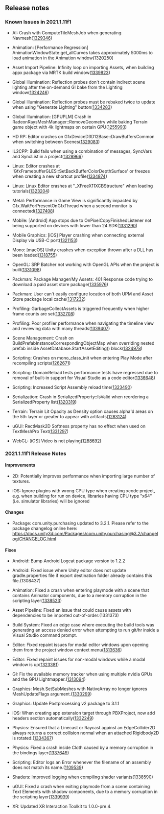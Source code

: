 ## Release notes

### Known Issues in 2021.1.11f1

-   AI: Crash with ComputeTileMeshJob when generating Navmesh([1329346](https://issuetracker.unity3d.com/issues/crash-with-computetilemeshjob-when-generating-navmesh))

-   Animation: \[Performance Regression\] AnimationWindowState:get_allCurves takes approximately 5000ms to load animation in the Animation window([1320250](https://issuetracker.unity3d.com/issues/perfomance-regression-animationwindowstate-get-allcurves-takes-approximately-5000ms-to-load-animation-in-the-animation-window))

-   Asset Import Pipeline: Infinity loop on importing Assets, when building appx package via MRTK build window([1339823](https://issuetracker.unity3d.com/issues/infinity-loop-on-importing-assets-when-building-appx-package-via-mrtk-build-window))

-   Global Illumination: Reflection probes don\'t contain indirect scene lighting after the on-demand GI bake from the Lighting window([1324246](https://issuetracker.unity3d.com/issues/reflection-probes-doesnt-contain-indirect-scene-lighting-after-the-on-demand-gi-bake-from-the-lighting-window))

-   Global Illumination: Reflection probes must be rebaked twice to update when using \"Generate Lighting\" button([1334283](https://issuetracker.unity3d.com/issues/reflection-probes-must-be-rebaked-twice-to-update-when-using-generate-lighting-button))

-   Global Illumination: \[GPUPLM\] Crash in RadeonRaysMeshManager::RemoveGeometry while baking Terrain game object with 4k lightmaps on certain GPU([1255993](https://issuetracker.unity3d.com/issues/global-illumination-editor-crashes-while-baking-terrain-game-object-using-progressive-gpu-lightmapper))

-   HD RP: Editor crashes on GfxDeviceD3D12Base::DrawBuffersCommon when switching between Scenes([1329083](https://issuetracker.unity3d.com/issues/editor-crashes-on-gfxdeviced3d12base-drawbufferscommon-when-switching-between-scenes))

-   IL2CPP: Build fails when using a combination of messages, SyncVars and SyncList in a project([1328966](https://issuetracker.unity3d.com/issues/il2cpp-build-fails-when-using-a-combination-of-messages-syncvars-and-synclist-in-a-project))

-   Linux: Editor crashes at \'GfxFramebufferGLES::SetBackBufferColorDepthSurface\' or freezes when creating a new shortcut profile([1334874](https://issuetracker.unity3d.com/issues/editor-crashes-at-gfxframebuffergles-setbackbuffercolordepthsurface-or-freezes-when-creating-a-new-shortcut-profile))

-   Linux: Linux Editor crashes at \"\_XFreeX11XCBStructure\" when loading tutorials([1323204](https://issuetracker.unity3d.com/issues/linux-editor-crashes-at-xfreex11xcbstructure-when-loading-tutorials))

-   Metal: Performance in Game View is significantly impacted by Gfx.WaitForPresentOnGfxThread when a second monitor is connected([1327408](https://issuetracker.unity3d.com/issues/performance-in-game-view-is-significantly-impacted-by-gfx-dot-waitforpresentongfxthread-when-a-second-monitor-is-connected))

-   Mobile: \[Android\] App stops due to OnPixelCopyFinishedListener not being supported on devices with lower than 24 SDK([1331290](https://issuetracker.unity3d.com/issues/app-stops-due-to-onpixelcopyfinishedlistener-not-being-supported-on-devices-with-lower-than-24-sdk))

-   Mobile Graphics: \[iOS\] Player crashing when connecting external Display via USB-C port([1321153](https://issuetracker.unity3d.com/issues/ios-player-crashing-when-connecting-external-display-via-usb-c-port))

-   Mono: \[macOS\] Unity crashes when exception thrown after a DLL has been loaded([1318755](https://issuetracker.unity3d.com/issues/macos-unity-crashes-when-exception-thrown-after-a-dll-has-been-loaded))

-   OpenGL: SRP Batcher not working with OpenGL APIs when the project is built([1331098](https://issuetracker.unity3d.com/issues/srp-batcher-not-working-with-opengl-apis-when-the-project-is-built))

-   Packman: Package Manager/My Assets: 401 Response code trying to download a paid asset store package([1335976](https://issuetracker.unity3d.com/issues/package-manager-slash-my-assets-401-response-code-trying-to-download-a-paid-asset-store-package))

-   Packman: User can\'t easily configure location of both UPM and Asset Store package local cache([1317232](https://issuetracker.unity3d.com/issues/user-cant-easily-configure-location-of-both-upm-and-asset-store-package-local-cache))

-   Profiling: GarbageCollectAssets is triggered frequently when higher frame counts are set([1332708](https://issuetracker.unity3d.com/issues/garbagecollectassets-is-triggered-frequently-when-higher-frame-counts-are-set))

-   Profiling: Poor profiler performance when navigating the timeline view and reviewing data with many threads([1339407](https://issuetracker.unity3d.com/issues/poor-profiler-performance-when-navigating-the-timeline-view-and-reviewing-data-with-many-threads))

-   Scene Management: Crash on BuildPrefabInstanceCorrespondingObjectMap when overriding nested prefab inside AssetDatabase.StartAssetEditing() block([1324978](https://issuetracker.unity3d.com/issues/crash-on-buildprefabinstancecorrespondingobjectmap-when-overriding-nested-prefab-inside-assetdatabase-dot-startassetediting-block))

-   Scripting: Crashes on mono_class_init when entering Play Mode after recompiling scripts([1262671](https://issuetracker.unity3d.com/issues/crashes-on-mono-class-init-when-entering-play-mode-after-recompiling-scripts))

-   Scripting: DomainReloadTests performance tests have regressed due to removal of built-in support for Visual Studio as a code editor([1336648](https://issuetracker.unity3d.com/issues/domainreloadtests-performance-tests-have-regressed-due-to-removal-of-built-in-support-for-visual-studio-as-a-code-editor))

-   Scripting: Increased Script Assembly reload time([1323490](https://issuetracker.unity3d.com/issues/increased-reload-time))

-   Serialization: Crash in SerializedProperty::IsValid when reordering a SerializedProperty list([1320319](https://issuetracker.unity3d.com/issues/crash-in-serializedproperty-isvalid-when-reordering-a-serializedproperty-list))

-   Terrain: Terrain Lit Opacity as Density option causes alpha\'d areas on the 5th layer or greater to appear with artifacts([1283124](https://issuetracker.unity3d.com/issues/terrain-lit-opacity-as-density-option-causes-alphad-areas-on-the-5th-layer-or-greater-to-appear-with-artifacts))

-   uGUI: RectMask2D Softness property has no effect when used on TextMeshPro Text([1331297](https://issuetracker.unity3d.com/issues/rectmask2d-softness-property-has-no-effect-when-used-on-textmeshpro-text))

-   WebGL: \[iOS\] Video is not playing([1288692](https://issuetracker.unity3d.com/issues/webgl-ios-video-is-not-playing-on-ios))

### 2021.1.11f1 Release Notes

#### Improvements

-   2D: Potentially improves performance when importing large number of textures.

-   iOS: Ignore plugins with wrong CPU type when creating xcode project, e.g. when building for run on device, libraries having CPU type \"x64\" (i.e. simulator libraries) will be ignored

#### Changes

-   Package: com.unity.purchasing updated to 3.2.1. Please refer to the package changelog online here: https://docs.unity3d.com/Packages/com.unity.purchasing@3.2/changelog/CHANGELOG.html

#### Fixes

-   Android: Bump Android Logcat package version to 1.2.2

-   Android: Fixed issue where Unity editor does not update gradle.properties file if export destination folder already contains this file.(1308437)

-   Animation: Fixed a crash when entering playmode with a scene that contains Animator components, due to a memory corruption in the scripting layer([1338523](https://issuetracker.unity3d.com/issues/2d-animations-crash-when-entering-play-mode))

-   Asset Pipeline: Fixed an issue that could cause assets with dependencies to be imported out-of-order.(1331373)

-   Build System: Fixed an edge case where executing the build tools was generating an access denied error when attempting to run git/hr inside a Visual Studio command prompt.

-   Editor: Fixed repaint issues for modal editor windows upon opening them from the project window context menu([1313636](https://issuetracker.unity3d.com/issues/error-displaying-showmodalutility-window))

-   Editor: Fixed repaint issues for non-modal windows while a modal window is up([1323381](https://issuetracker.unity3d.com/issues/parts-of-a-parent-editor-window-become-black-when-launching-a-child-editor-window-from-it))

-   GI: Fix the available memory tracker when using multiple nvidia GPUs and the GPU Lightmapper.([1313094](https://issuetracker.unity3d.com/issues/bakecontextmanager-refreshgpumemorystatus-return-wrong-values-when-baking-lightmaps-on-any-nvidia-gpu-other-than-primary-gpu))

-   Graphics: Mesh.SetSubMeshes with NativeArray no longer ignores MeshUpdateFlags argument.([1330299](https://issuetracker.unity3d.com/issues/cant-recalculate-bounds-dot-dot-dot-warnings-on-mesh-dot-setsubmeshes-using-nativearray-with-dontrecalculatebounds-flag))

-   Graphics: Update Postprocessing v2 package to 3.1.1

-   iOS: When creating app extension target through PBXProject, now add headers section automatically([1332249](https://issuetracker.unity3d.com/issues/ios-pbxproject-dot-addfiletobuild-throws-an-exception-when-called-with-a-header-file))

-   Physics: Ensured that a Linecast or Raycast against an EdgeCollider2D always returns a correct collision normal when an attached Rigidbody2D is rotated.([1334367](https://issuetracker.unity3d.com/issues/raycasthit2d-normal-is-incorrect-when-physics2d-dot-raycast-hits-an-edgecollider2d-with-a-rigidbody))

-   Physics: Fixed a crash inside Cloth caused by a memory corruption in the bindings layer([1337649](https://issuetracker.unity3d.com/issues/cloth-cloth-component-assigned-to-subdivided-plane-mesh-crashes-editor))

-   Scripting: Editor logs an Error whenever the filename of an assembly does not match its name.([1109539](https://issuetracker.unity3d.com/issues/scriptable-object-scripts-can-not-be-found-when-the-editor-is-restarted))

-   Shaders: Improved logging when compiling shader variants([1338590](https://issuetracker.unity3d.com/issues/misleading-shader-compilation-logging-message))

-   uGUI: Fixed a crash when exiting playmode from a scene containing Text Elements with shadow components, due to a memory corruption in the scripting layer([1339939](https://issuetracker.unity3d.com/issues/silent-crash-on-entering-and-exiting-play-mode-in-a-scene-with-text-elements-with-shadows))

-   XR: Updated XR Interaction Toolkit to 1.0.0-pre.4.
